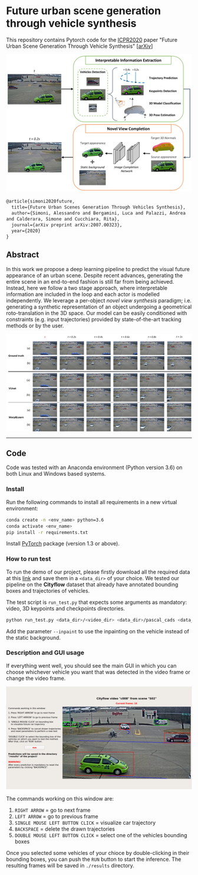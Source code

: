 # Future urban scene generation through vehicle synthesis

This repository contains Pytorch code for the [ICPR2020](https://www.micc.unifi.it/icpr2020/) paper 
"Future Urban Scene Generation Through Vehicle Synthesis" [[arXiv](https://arxiv.org/abs/2007.00323v2)]

<p align="center">
  <img src="imgs/model.png" alt="Multi stage pipeline">
</p>

```bibtext
@article{simoni2020future,
  title={Future Urban Scenes Generation Through Vehicles Synthesis},
  author={Simoni, Alessandro and Bergamini, Luca and Palazzi, Andrea and Calderara, Simone and Cucchiara, Rita},
  journal={arXiv preprint arXiv:2007.00323},
  year={2020}
}
```

## Abstract

In this work we propose a deep learning pipeline to predict 
the visual future appearance of an urban scene. Despite 
recent advances, generating the entire scene in an 
end-to-end fashion is still far from being achieved. 
Instead, here we follow a two stage approach, where 
interpretable information are included in the loop and 
each actor is modelled independently. We leverage a 
per-object *novel view synthesis* paradigm; i.e. 
generating a synthetic representation of an object 
undergoing a geometrical roto-translation in the 3D space. 
Our model can be easily conditioned with constraints (e.g. 
input trajectories) provided by state-of-the-art tracking 
methods or by the user.

<p align="center">
  <img src="imgs/sequence.png" alt="Sequence result example">
</p>

---

## Code
Code was tested with an Anaconda environment (Python version 3.6) on both Linux and Windows based systems.

### Install

Run the following commands to install all requirements in a 
new virtual environment:

```bash
conda create -n <env_name> python=3.6
conda activate <env_name>
pip install -r requirements.txt
```

Install [PyTorch](https://pytorch.org/) package (version 1.3 or above).

### How to run test

To run the demo of our project, please firstly download all 
the required data at this [link](https://drive.google.com/open?id=1MRuA12odExKqBiMcYJAl2QSFAhggfaCu) 
and save them in a `<data_dir>` of your choice. We tested 
our pipeline on the **Cityflow** dataset that already have 
annotated bounding boxes and trajectories of vehicles.

The test script is `run_test.py` that expects some 
arguments as mandatory: video, 3D keypoints and checkpoints 
directories.

```bash
python run_test.py <data_dir>/<video_dir> <data_dir>/pascal_cads <data_dir>/checkpoints --det_mode ssd512|yolo3|mask_rcnn --track_mode tc|deepsort|moana --bbox_scale 1.15 --device cpu|cuda
```

Add the parameter `--inpaint` to use the inpainting on the 
vehicle instead of the static background.

### Description and GUI usage

If everything went well, you should see the main GUI in 
which you can choose whichever vehicle you want that 
was detected in the video frame or change the video frame.

<p align="center">
  <img src="imgs/gui.png"/ alt="GUI window">
</p>

The commands working on this window are:
1) `RIGHT ARROW` = go to next frame
2) `LEFT ARROW` = go to previous frame
3) `SINGLE MOUSE LEFT BUTTON CLICK` = visualize car 
trajectory
4) `BACKSPACE` = delete the drawn trajectories
5) `DOUBLE MOUSE LEFT BUTTON CLICK` = select one of the 
vehicles bounding boxes

Once you selected some vehicles of your chioce by 
double-clicking in their bounding boxes, you can push the 
`RUN` button to start the inference. The resulting frames 
will be saved in `./results` directory.

